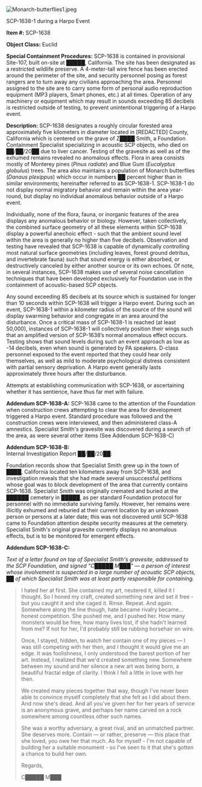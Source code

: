 ![Monarch-butterflies1.jpeg](http://scp-wiki.wdfiles.com/local--files/scp-1638/Monarch-butterflies1.jpeg)

SCP-1638-1 during a Harpo Event

**Item #:** SCP-1638

**Object Class:** Euclid

**Special Containment Procedures:** SCP-1638 is contained in provisional Site-107, built on-site at █████, California. The site has been designated as a restricted wildlife preserve. A 4-meter-tall wire fence has been erected around the perimeter of the site, and security personnel posing as forest rangers are to turn away any civilians approaching the area. Personnel assigned to the site are to carry some form of personal audio reproduction equipment (MP3 players, Smart phones, etc.) at all times. Operation of any machinery or equipment which may result in sounds exceeding 85 decibels is restricted outside of testing, to prevent unintentional triggering of a Harpo event.

**Description:** SCP-1638 designates a roughly circular forested area approximately five kilometers in diameter located in \[REDACTED\] County, California which is centered on the grave of Z████ Smith, a Foundation Containment Specialist specializing in acoustic SCP objects, who died on ██/██/20██ due to liver cancer. Testing of the gravesite as well as of the exhumed remains revealed no anomalous effects. Flora in area consists mostly of Monterey pines (_Pinus radiate_) and Blue Gum (_Eucalyptus globulus_) trees. The area also maintains a population of Monarch butterflies (_Danaus plexippus_) which occur in numbers ██ percent higher than in similar environments; hereinafter referred to as SCP-1638-1. SCP-1638-1 do not display normal migratory behavior and remain within the area year-round, but display no individual anomalous behavior outside of a Harpo event.

Individually, none of the flora, fauna, or inorganic features of the area displays any anomalous behavior or biology. However, taken collectively, the combined surface geometry of all these elements within SCP-1638 display a powerful anechoic effect - such that the ambient sound level within the area is generally no higher than five decibels. Observation and testing have revealed that SCP-1638 is capable of dynamically controlling most natural surface geometries (including leaves, forest ground detritus, and invertebrate fauna) such that sound energy is either absorbed, or destructively canceled by either another source or its own echoes. Of note, in several instances, SCP-1638 makes use of several noise cancellation techniques that have been developed exclusively for Foundation use in the containment of acoustic-based SCP objects.

Any sound exceeding 85 decibels at its source which is sustained for longer than 10 seconds within SCP-1638 will trigger a Harpo event. During such an event, SCP-1638-1 within a kilometer radius of the source of the sound will display swarming behavior and congregate in an area around the disturbance. Once a critical mass of SCP-1638-1 is reached (at least 50,000), instances of SCP-1638-1 will collectively position their wings such that an amplified version of SCP-1638’s normal anomalous effect occurs. Testing shows that sound levels during such an event approach as low as -14 decibels, even when sound is generated by PA speakers. D-class personnel exposed to the event reported that they could hear only themselves, as well as mild to moderate psychological distress consistent with partial sensory deprivation. A Harpo event generally lasts approximately three hours after the disturbance.

Attempts at establishing communication with SCP-1638, or ascertaining whether it has sentience, have thus far met with failure.

**Addendum SCP-1638-A:** SCP-1638 came to the attention of the Foundation when construction crews attempting to clear the area for development triggered a Harpo event. Standard procedure was followed and the construction crews were interviewed, and then administered class-A amnestics. Specialist Smith's gravesite was discovered during a search of the area, as were several other items (See Addendum SCP-1638-C)

**Addendum SCP-1638-B:**  
Internal Investigation Report ██/██/20██:

Foundation records show that Specialist Smith grew up in the town of ████, California located ten kilometers away from SCP-1638, and investigation reveals that she had made several unsuccessful petitions whose goal was to block development of the area that currently contains SCP-1638. Specialist Smith was originally cremated and buried at the ██████ cemetery in █████, as per standard Foundation protocol for personnel with no immediate surviving family. However, her remains were illicitly exhumed and reburied at their current location by an unknown person or persons at a later date; this was not discovered until SCP-1638 came to Foundation attention despite security measures at the cemetery. Specialist Smith's original gravesite currently displays no anomalous effects, but is to be monitored for emergent effects.

**Addendum SCP-1638-C:**

_Text of a letter found on top of Specialist Smith's gravesite, addressed to the SCP Foundation, and signed "C█████ M███" — a person of interest whose involvement is suspected in a large number of acoustic SCP objects, ██ of which Specialist Smith was at least partly responsible for containing._

> I hated her at first. She contained my art, neutered it, killed it I thought. So I honed my craft, created something new and set it free - but you caught it and she caged it. Rinse. Repeat. And again. Somewhere along the line though, hate became rivalry became… honest competition. She pushed me, and I pushed her. How many monsters would be free, how many lives lost, if she hadn't learned from me? If not for her, I'd probably still be rubbing horsehair on wire.
> 
> Once, I stayed, hidden, to watch her contain one of my pieces — I was still competing with her then, and I thought it would give me an edge. It was foolishness, I only understood the barest portion of her art. Instead, I realized that we'd created something new. Somewhere between my sound and her silence a new art was being born, a beautiful fractal edge of clarity. I think I fell a little in love with her then.
> 
> We created many pieces together that way, though I've never been able to convince myself completely that she felt as I did about them. And now she's dead. And all you've given her for her years of service is an anonymous grave, and perhaps her name carved on a rock somewhere among countless other such names.
> 
> She was a worthy adversary, a great rival, and an unmatched partner. She deserves more. Contain — or rather, preserve — this place that she loved, you owe her that much. As for myself - I'm not capable of building her a suitable monument - so I've seen to it that she's gotten a chance to build her own.
> 
> Regards,
> 
> C█████ M███